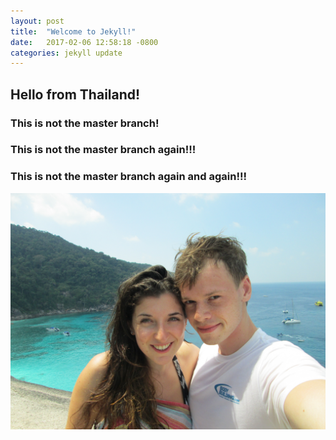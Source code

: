 ```yaml
---
layout: post
title:  "Welcome to Jekyll!"
date:   2017-02-06 12:58:18 -0800
categories: jekyll update
---
```


## Hello from Thailand!
### This is not the master branch!
### This is not the master branch again!!!
### This is not the master branch again and again!!!
!["Thailand"](/assets/posts/2017-02-06-welcome-to-jekyll/thailand.JPG)

